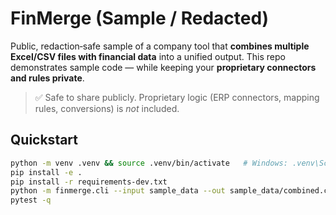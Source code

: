 # FinMerge (Sample / Redacted)

Public, redaction‑safe sample of a company tool that **combines multiple Excel/CSV files
with financial data** into a unified output. This repo demonstrates sample code — while keeping your **proprietary connectors
and rules private**.

> ✅ Safe to share publicly. Proprietary logic (ERP connectors, mapping rules, conversions) is *not* included.

## Quickstart
```bash
python -m venv .venv && source .venv/bin/activate   # Windows: .venv\Scripts\activate
pip install -e .
pip install -r requirements-dev.txt
python -m finmerge.cli --input sample_data --out sample_data/combined.csv --aggregate account currency
pytest -q
```
